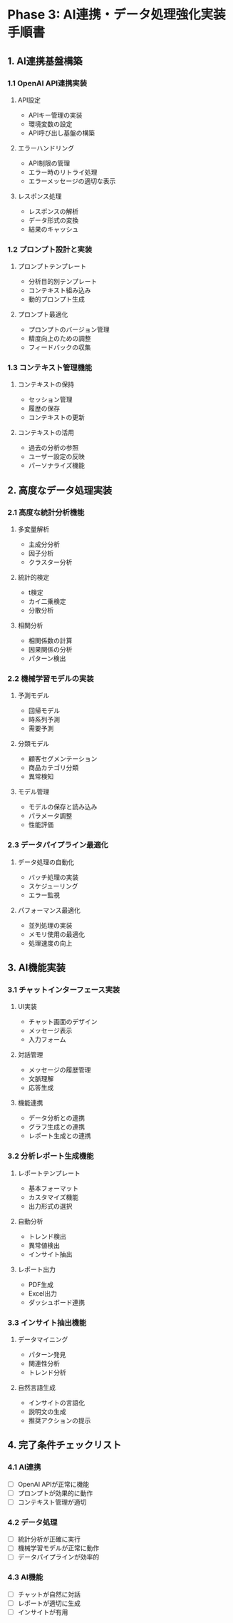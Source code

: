 # Phase 3: AI連携・データ処理強化実装手順書

## 1. AI連携基盤構築

### 1.1 OpenAI API連携実装
1. API設定
   - APIキー管理の実装
   - 環境変数の設定
   - API呼び出し基盤の構築

2. エラーハンドリング
   - API制限の管理
   - エラー時のリトライ処理
   - エラーメッセージの適切な表示

3. レスポンス処理
   - レスポンスの解析
   - データ形式の変換
   - 結果のキャッシュ

### 1.2 プロンプト設計と実装
1. プロンプトテンプレート
   - 分析目的別テンプレート
   - コンテキスト組み込み
   - 動的プロンプト生成

2. プロンプト最適化
   - プロンプトのバージョン管理
   - 精度向上のための調整
   - フィードバックの収集

### 1.3 コンテキスト管理機能
1. コンテキストの保持
   - セッション管理
   - 履歴の保存
   - コンテキストの更新

2. コンテキストの活用
   - 過去の分析の参照
   - ユーザー設定の反映
   - パーソナライズ機能

## 2. 高度なデータ処理実装

### 2.1 高度な統計分析機能
1. 多変量解析
   - 主成分分析
   - 因子分析
   - クラスター分析

2. 統計的検定
   - t検定
   - カイ二乗検定
   - 分散分析

3. 相関分析
   - 相関係数の計算
   - 因果関係の分析
   - パターン検出

### 2.2 機械学習モデルの実装
1. 予測モデル
   - 回帰モデル
   - 時系列予測
   - 需要予測

2. 分類モデル
   - 顧客セグメンテーション
   - 商品カテゴリ分類
   - 異常検知

3. モデル管理
   - モデルの保存と読み込み
   - パラメータ調整
   - 性能評価

### 2.3 データパイプライン最適化
1. データ処理の自動化
   - バッチ処理の実装
   - スケジューリング
   - エラー監視

2. パフォーマンス最適化
   - 並列処理の実装
   - メモリ使用の最適化
   - 処理速度の向上

## 3. AI機能実装

### 3.1 チャットインターフェース実装
1. UI実装
   - チャット画面のデザイン
   - メッセージ表示
   - 入力フォーム

2. 対話管理
   - メッセージの履歴管理
   - 文脈理解
   - 応答生成

3. 機能連携
   - データ分析との連携
   - グラフ生成との連携
   - レポート生成との連携

### 3.2 分析レポート生成機能
1. レポートテンプレート
   - 基本フォーマット
   - カスタマイズ機能
   - 出力形式の選択

2. 自動分析
   - トレンド検出
   - 異常値検出
   - インサイト抽出

3. レポート出力
   - PDF生成
   - Excel出力
   - ダッシュボード連携

### 3.3 インサイト抽出機能
1. データマイニング
   - パターン発見
   - 関連性分析
   - トレンド分析

2. 自然言語生成
   - インサイトの言語化
   - 説明文の生成
   - 推奨アクションの提示

## 4. 完了条件チェックリスト

### 4.1 AI連携
- [ ] OpenAI APIが正常に機能
- [ ] プロンプトが効果的に動作
- [ ] コンテキスト管理が適切

### 4.2 データ処理
- [ ] 統計分析が正確に実行
- [ ] 機械学習モデルが正常に動作
- [ ] データパイプラインが効率的

### 4.3 AI機能
- [ ] チャットが自然に対話
- [ ] レポートが適切に生成
- [ ] インサイトが有用 